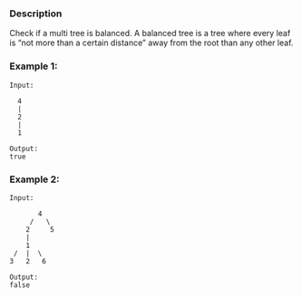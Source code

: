 
### Description

Check if a multi tree is balanced. A balanced tree is a tree where every leaf is “not more than a certain distance” away from the root than any other leaf.

### Example 1:

```
Input:

  4
  |
  2    
  |  
  1    

Output:
true
```

### Example 2:

```
Input:

       4
     /   \
    2     5
    |  
    1
 /  |  \
3   2   6

Output:
false
```